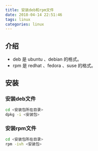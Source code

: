 ```yaml
---
title: 安装deb和rpm文件
date: 2018-04-14 22:51:46
tags: linux
categories: linux
---
```


## 介绍

- deb 是 ubuntu 、debian 的格式。
- rpm 是 redhat 、fedora 、suse 的格式。

## 安装

### 安装deb文件

```bash
cd <安装包所在目录>
dpkg -i <安装包>
```

### 安装rpm文件

```bash
cd <安装包所在目录>
rpm -ivh <安装包>
```
